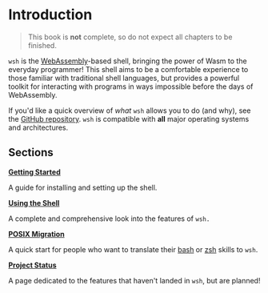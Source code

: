 # Introduction

> This book is **not** complete, so do not expect all chapters to be finished.

`wsh` is the [WebAssembly](https://webassembly.org/)-based shell, bringing the
power of Wasm to the everyday programmer! This shell aims to be a comfortable
experience to those familiar with traditional shell languages, but provides a
powerful toolkit for interacting with programs in ways impossible before the
days of WebAssembly.

If you'd like a quick overview of _what_ `wsh` allows you to do (and why), see
the [GitHub repository](https://github.com/dzfrias/wsh). `wsh` is compatible
with **all** major operating systems and architectures.

## Sections

[**Getting Started**](./getting-started/index.md)

A guide for installing and setting up the shell.

[**Using the Shell**](./using/index.md)

A complete and comprehensive look into the features of `wsh.`

[**POSIX Migration**](./posix-migration.md)

A quick start for people who want to translate their
[bash](https://www.gnu.org/software/bash/) or [zsh](https://zsh.sourceforge.io/)
skills to `wsh`.

[**Project Status**](./status.md)

A page dedicated to the features that haven't landed in `wsh`, but are planned!
